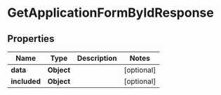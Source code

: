 

# GetApplicationFormByIdResponse


## Properties

| Name | Type | Description | Notes |
|------------ | ------------- | ------------- | -------------|
|**data** | **Object** |  |  [optional] |
|**included** | **Object** |  |  [optional] |



